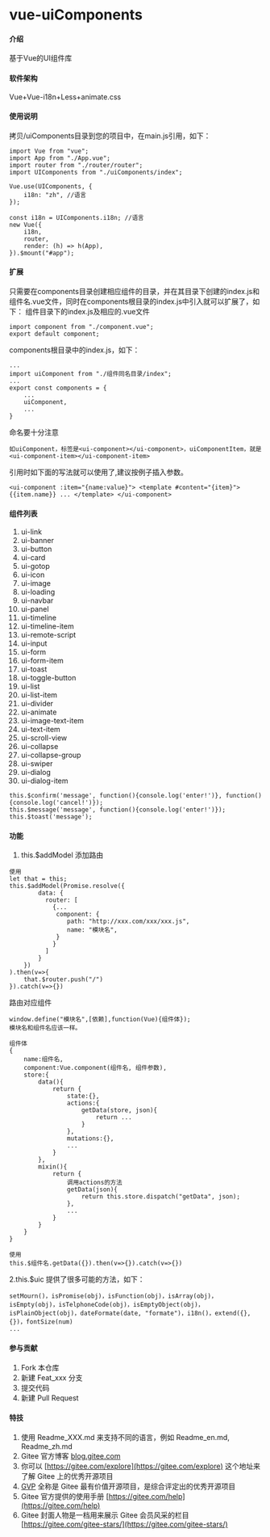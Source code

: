 # vue-uiComponents

#### 介绍
基于Vue的UI组件库

#### 软件架构
Vue+Vue-i18n+Less+animate.css

#### 使用说明

拷贝/uiComponents目录到您的项目中，在main.js引用，如下：

```
import Vue from "vue";
import App from "./App.vue";
import router from "./router/router";
import UIComponents from "./uiComponents/index";

Vue.use(UIComponents, {
    i18n: "zh", //语言
});

const i18n = UIComponents.i18n; //语言
new Vue({
    i18n,
    router,
    render: (h) => h(App),
}).$mount("#app");
```

#### 扩展
只需要在components目录创建相应组件的目录，并在其目录下创建的index.js和组件名.vue文件，同时在components根目录的index.js中引入就可以扩展了，如下：
组件目录下的index.js及相应的.vue文件

```
import component from "./component.vue";
export default component;
```
components根目录中的index.js，如下：

```
...
import uiComponent from "./组件同名目录/index";
...
export const components = {
    ...
    uiComponent,
    ...
}
```
命名要十分注意

`如uiComponent，标签是<ui-component></ui-component>，uiComponentItem，就是<ui-component-item></ui-component-item>`

引用时如下面的写法就可以使用了,建议按例子插入参数。

`<ui-component :item="{name:value}">
    <template #content="{item}">
        {{item.name}}
        ...
    </template>
 </ui-component>`

#### 组件列表
1.  ui-link
2.  ui-banner
3.  ui-button
4.  ui-card
5.  ui-gotop
6.  ui-icon
7.  ui-image
8.  ui-loading
9.  ui-navbar
10. ui-panel
11. ui-timeline
12. ui-timeline-item
13. ui-remote-script
14. ui-input
15. ui-form
16. ui-form-item
17. ui-toast
18. ui-toggle-button
19. ui-list
20. ui-list-item
21. ui-divider
22. ui-animate
23. ui-image-text-item
24. ui-text-item
25. ui-scroll-view
26. ui-collapse
27. ui-collapse-group
28. ui-swiper
29. ui-dialog
30. ui-dialog-item


```
this.$confirm('message', function(){console.log('enter!')}, function(){console.log('cancel!')});
this.$message('message', function(){console.log('enter!')});
this.$toast('message');
```


#### 功能
1.  this.$addModel 添加路由

```
使用
let that = this;
this.$addModel(Promise.resolve({
        data: {
          router: [
            {...
             component: {
                path: "http://xxx.com/xxx/xxx.js",
                name: "模块名",
             }
            }
          ]
        }
    })
).then(v=>{
    that.$router.push("/")
}).catch(v=>{})
```

路由对应组件
```
window.define("模块名",[依赖],function(Vue){组件体});
模块名和组件名应该一样。

组件体
{
    name:组件名,
    component:Vue.component(组件名, 组件参数),
    store:{
        data(){
            return {
                state:{}, 
                actions:{
                    getData(store, json){
                        return ...
                    }
                }, 
                mutations:{},
                ...
            }
        },
        mixin(){
            return {
                调用actions的方法
                getData(json){
                    return this.store.dispatch("getData", json);
                },
                ...
            }
        }
    }
}

使用
this.$组件名.getData({}).then(v=>{}).catch(v=>{})
```

2.this.$uic
提供了很多可能的方法，如下：

```
setMourn()，isPromise(obj)，isFunction(obj)，isArray(obj)，isEmpty(obj)，isTelphoneCode(obj)，isEmptyObject(obj)，
isPlainObject(obj)，dateFormate(date, "formate")，i18n()，extend({}, {})，fontSize(num)
...
```





#### 参与贡献

1.  Fork 本仓库
2.  新建 Feat_xxx 分支
3.  提交代码
4.  新建 Pull Request


#### 特技

1.  使用 Readme\_XXX.md 来支持不同的语言，例如 Readme\_en.md, Readme\_zh.md
2.  Gitee 官方博客 [blog.gitee.com](https://blog.gitee.com)
3.  你可以 [https://gitee.com/explore](https://gitee.com/explore) 这个地址来了解 Gitee 上的优秀开源项目
4.  [GVP](https://gitee.com/gvp) 全称是 Gitee 最有价值开源项目，是综合评定出的优秀开源项目
5.  Gitee 官方提供的使用手册 [https://gitee.com/help](https://gitee.com/help)
6.  Gitee 封面人物是一档用来展示 Gitee 会员风采的栏目 [https://gitee.com/gitee-stars/](https://gitee.com/gitee-stars/)
